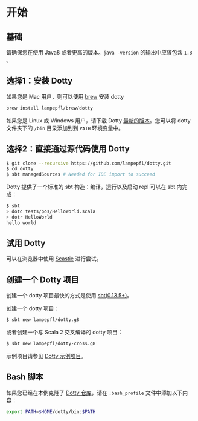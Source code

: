 # 开始

## 基础

请确保您在使用 Java8 或者更高的版本。`java -version` 的输出中应该包含 `1.8` 。

## 选择1：安装 Dotty

如果您是 Mac 用户，则可以使用 [brew](https://brew.sh/) 安装 dotty

```bash
brew install lampepfl/brew/dotty
```

如果您是 Linux 或 Windows 用户，请下载 Dotty [最新的版本](https://github.com/lampepfl/dotty/releases)。您可以将 dotty 文件夹下的 `/bin` 目录添加到到 `PATH` 环境变量中。

## 选择2：直接通过源代码使用 Dotty

```bash
$ git clone --recursive https://github.com/lampepfl/dotty.git
$ cd dotty
$ sbt managedSources # Needed for IDE import to succeed
```

Dotty 提供了一个标准的 sbt 构造：编译，运行以及启动 repl 可以在 sbt 内完成：

```sh
$ sbt
> dotc tests/pos/HelloWorld.scala
> dotr HelloWorld
hello world
```

## 试用 Dotty

可以在浏览器中使用 [Scastie](https://scastie.scala-lang.org/?target=dotty) 进行尝试。

## 创建一个 Dotty 项目

创建一个 dotty 项目最快的方式是使用 [sbt\(0.13.5+\)](http://www.scala-sbt.org/)。

创建一个 dotty 项目：

```sh
$ sbt new lampepfl/dotty.g8
```

或者创建一个与 Scala 2 交叉编译的 dotty 项目：

```bash
$ sbt new lampepfl/dotty-cross.g8
```

示例项目请参见 [Dotty 示例项目](https://github.com/lampepfl/dotty-example-project)。

## Bash 脚本

如果您已经在本例克隆了 [Dotty 仓库](https://github.com/lampepfl/dotty)，请在 `.bash_profile` 文件中添加以下内容：

```bash
export PATH=$HOME/dotty/bin:$PATH
```



